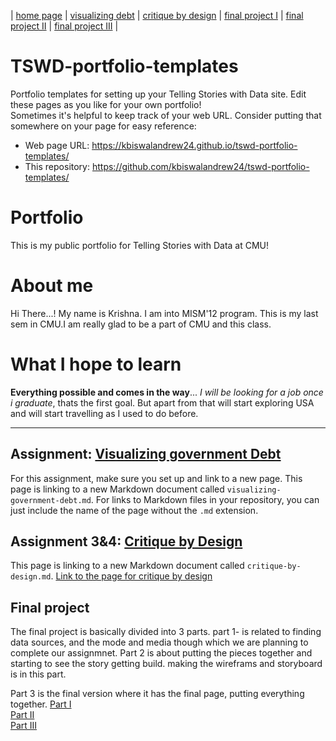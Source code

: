 | [home page](https://cmustudent.github.io/tswd-portfolio-templates/) | [visualizing debt](visualizing-government-debt) | [critique by design](critique-by-design) | [final project I](final-project-part-one) | [final project II](final-project-part-two) | [final project III](final-project-part-three) |

# TSWD-portfolio-templates
Portfolio templates for setting up your Telling Stories with Data site.  Edit these pages as you like for your own portfolio!  
Sometimes it's helpful to keep track of your web URL.  Consider putting that somewhere on your page for easy reference: 

- Web page URL: https://kbiswalandrew24.github.io/tswd-portfolio-templates/
- This repository: https://github.com/kbiswalandrew24/tswd-portfolio-templates/

# Portfolio
This is my public portfolio for Telling Stories with Data at CMU! 

# About me
Hi There...!  My name is Krishna. I am into MISM'12 program. This is my last sem in CMU.I am really glad to be a part of CMU and this class.

# What I hope to learn

**Everything possible and comes in the way**...
*I will be looking for a job once i graduate*, thats the first goal. But apart from that will start exploring USA and will start travelling as I used to do before.








********************************************************


## Assignment: [Visualizing government Debt](https://github.com/kbiswalandrew24/tswd-portfolio-templates/blob/main/visualizing-government-debt.md)
For this assignment, make sure you set up and link to a new page.  This page is linking to a new Markdown document called `visualizing-government-debt.md`.  For links to Markdown files in your repository, you can just include the name of the page without the `.md` extension. 

## Assignment 3&4: [Critique by Design](critique-by-design)
 This page is linking to a new Markdown document called `critique-by-design.md`. 
 [Link to the page for critique by design](https://github.com/kbiswalandrew24/tswd-portfolio-templates/blob/main/critique-by-design.md)

## Final project
The final project is basically divided into 3 parts. part 1- is related to finding data sources, and the mode and media though which we are planning to complete our assignmnet.
Part 2 is about putting the pieces together and starting to see the story getting build. making the wireframs and storyboard is in this part. 

Part 3 is the final version where it has the final page, putting everything together.
[Part I](https://github.io/kbiswalandrew24/tswd-portfolio-templates/blob/main/final-project-part-one)<br>
[Part II](https://github.io/kbiswalandrew24/tswd-portfolio-templates/blob/main/final-project-part-two)<br>
[Part III](https://github.io/kbiswalandrew24/tswd-portfolio-templates/blob/main/final-project-part-three)<br>


